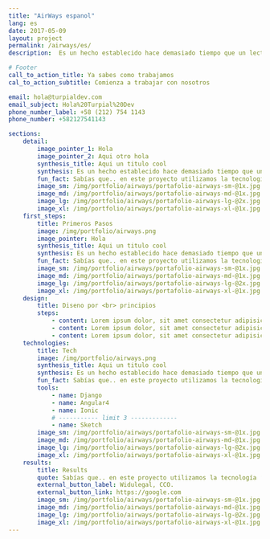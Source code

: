 ```yaml
---
title: "AirWays espanol"
lang: es
date: 2017-05-09
layout: project
permalink: /airways/es/
description:  Es un hecho establecido hace demasiado tiempo que un lector se distraerá con el contenido del texto...

# Footer
call_to_action_title: Ya sabes como trabajamos
cal_to_action_subtitle: Comienza a trabajar con nosotros

email: hola@turpialdev.com
email_subject: Hola%20Turpial%20Dev
phone_number_label: +58 (212) 754 1143
phone_number: +582127541143

sections:
    detail:
        image_pointer_1: Hola
        image_pointer_2: Aqui otro hola
        synthesis_title: Aqui un titulo cool
        synthesis: Es un hecho establecido hace demasiado tiempo que un lector se distraerá con el contenido del texto Es un hecho establecido hace demasiado tiempo que un lector se distraerá con elcontenido del texto.
        fun_fact: Sabías que.. en este proyecto utilizamos la tecnología ‘Lorem ipsum” para tal cosa texto aqui lorem ipsum para tal cosa texto aqui lorem ipsum.
        image_sm: /img/portfolio/airways/portafolio-airways-sm-@1x.jpg
        image_md: /img/portfolio/airways/portafolio-airways-md-@1x.jpg
        image_lg: /img/portfolio/airways/portafolio-airways-lg-@2x.jpg
        image_xl: /img/portfolio/airways/portafolio-airways-xl-@1x.jpg
    first_steps:
        title: Primeros Pasos
        image: /img/portfolio/airways.png
        image_pointer: Hola
        synthesis_title: Aqui un titulo cool
        synthesis: Es un hecho establecido hace demasiado tiempo que un lector se distraerá con el contenido del texto Es un hecho establecido hace demasiado tiempo que un lector se distraerá con elcontenido del texto.
        fun_fact: Sabías que.. en este proyecto utilizamos la tecnología ‘Lorem ipsum” para tal cosa texto aqui lorem ipsum para tal cosa texto aqui lorem ipsum.
        image_sm: /img/portfolio/airways/portafolio-airways-sm-@1x.jpg
        image_md: /img/portfolio/airways/portafolio-airways-md-@1x.jpg
        image_lg: /img/portfolio/airways/portafolio-airways-lg-@2x.jpg
        image_xl: /img/portfolio/airways/portafolio-airways-xl-@1x.jpg
    design:
        title: Diseno por <br> principios
        steps:
            - content: Lorem ipsum dolor, sit amet consectetur adipisicing elit. Voluptatibus voluptatum nemo vel reprehenderit cumque maxime perferendis. Obcaecati delectus quia non laudantium porro, dicta quae autem nobis iusto ut harum sint!
            - content: Lorem ipsum dolor, sit amet consectetur adipisicing elit. Voluptatibus voluptatum nemo vel reprehenderit cumque maxime perferendis.
            - content: Lorem ipsum dolor, sit amet consectetur adipisicing elit. Voluptatibus voluptatum nemo vel reprehenderit cumque maxime perferendis. Obcaecati delectus quia non laudantium porro.
    technologies:
        title: Tech
        image: /img/portfolio/airways.png
        synthesis_title: Aqui un titulo cool
        synthesis: Es un hecho establecido hace demasiado tiempo que un lector se distraerá con el contenido del texto Es un hecho establecido hace demasiado tiempo que un lector se distraerá con elcontenido del texto.
        fun_fact: Sabías que.. en este proyecto utilizamos la tecnología ‘Lorem ipsum” para tal cosa texto aqui lorem ipsum para tal cosa texto aqui lorem ipsum.
        tools:
            - name: Django
            - name: Angular4
            - name: Ionic
            # ----------- limit 3 -------------
            - name: Sketch
        image_sm: /img/portfolio/airways/portafolio-airways-sm-@1x.jpg
        image_md: /img/portfolio/airways/portafolio-airways-md-@1x.jpg
        image_lg: /img/portfolio/airways/portafolio-airways-lg-@2x.jpg
        image_xl: /img/portfolio/airways/portafolio-airways-xl-@1x.jpg
    results:
        title: Results
        quote: Sabías que.. en este proyecto utilizamos la tecnología ‘Lorem ipsum” para tal cosa texto aqui lorem ipsum para tal cosa texto aqui lorem ipsum.
        external_button_label: Widulegal, CCO.
        external_button_link: https://google.com
        image_sm: /img/portfolio/airways/portafolio-airways-sm-@1x.jpg
        image_md: /img/portfolio/airways/portafolio-airways-md-@1x.jpg
        image_lg: /img/portfolio/airways/portafolio-airways-lg-@2x.jpg
        image_xl: /img/portfolio/airways/portafolio-airways-xl-@1x.jpg
---
```


